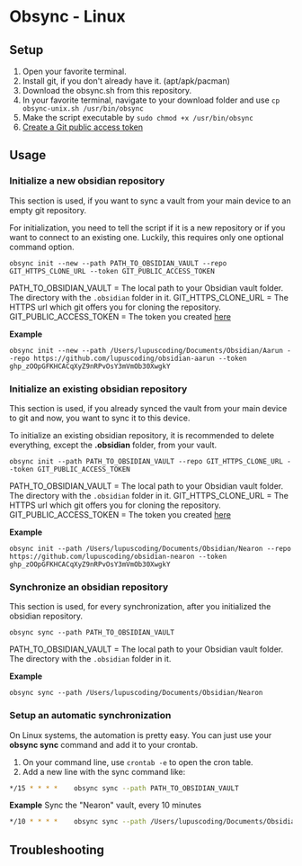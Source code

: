 # Obsync - Linux

## Setup

1. Open your favorite terminal.
2. Install git, if you don't already have it. (apt/apk/pacman)
3. Download the obsync.sh from this repository.
4. In your favorite terminal, navigate to your download folder and use `cp obsync-unix.sh /usr/bin/obsync`
5. Make the script executable by `sudo chmod +x /usr/bin/obsync`
6. [Create a Git public access token](./git_access_token.md)

## Usage

### Initialize a new obsidian repository
This section is used, if you want to sync a vault from your main device to an empty git repository. 

For initialization, you need to tell the script if it is a new repository or if you want to connect to an existing one.
Luckily, this requires only one optional command option.

```shell
obsync init --new --path PATH_TO_OBSIDIAN_VAULT --repo GIT_HTTPS_CLONE_URL --token GIT_PUBLIC_ACCESS_TOKEN
```

PATH_TO_OBSIDIAN_VAULT = The local path to your Obsidian vault folder. The directory with the `.obsidian` folder in it.
GIT_HTTPS_CLONE_URL      = The HTTPS url which git offers you for cloning the repository.
GIT_PUBLIC_ACCESS_TOKEN  = The token you created [here](./git_access_token.md)

**Example**
```shell
obsync init --new --path /Users/lupuscoding/Documents/Obsidian/Aarun --repo https://github.com/lupuscoding/obsidian-aarun --token ghp_zOOpGFKHCACqXyZ9nRPvOsY3mVmOb30XwgkY
```

### Initialize an existing obsidian repository
This section is used, if you already synced the vault from your main device to git and now, you want to sync it to this device.

To initialize an existing obsidian repository, it is recommended to delete everything, except the **.obsidian** folder, from your vault.
```shell
obsync init --path PATH_TO_OBSIDIAN_VAULT --repo GIT_HTTPS_CLONE_URL --token GIT_PUBLIC_ACCESS_TOKEN
```

PATH_TO_OBSIDIAN_VAULT = The local path to your Obsidian vault folder. The directory with the `.obsidian` folder in it.
GIT_HTTPS_CLONE_URL      = The HTTPS url which git offers you for cloning the repository.
GIT_PUBLIC_ACCESS_TOKEN  = The token you created [here](./git_access_token.md)

**Example**
```shell
obsync init --path /Users/lupuscoding/Documents/Obsidian/Nearon --repo https://github.com/lupuscoding/obsidian-nearon --token ghp_zOOpGFKHCACqXyZ9nRPvOsY3mVmOb30XwgkY
```

### Synchronize an obsidian repository
This section is used, for every synchronization, after you initialized the obsidian repository.

```shell
obsync sync --path PATH_TO_OBSIDIAN_VAULT
```

PATH_TO_OBSIDIAN_VAULT = The local path to your Obsidian vault folder. The directory with the `.obsidian` folder in it.

**Example**
```shell
obsync sync --path /Users/lupuscoding/Documents/Obsidian/Nearon
```

### Setup an automatic synchronization
On Linux systems, the automation is pretty easy. You can just use your **obsync sync** command and add it to your crontab.

1. On your command line, use `crontab -e` to open the cron table.
2. Add a new line with the sync command like:
```bash
*/15 * * * *	obsync sync --path PATH_TO_OBSIDIAN_VAULT
```

**Example** Sync the "Nearon" vault, every 10 minutes
```bash
*/10 * * * *	obsync sync --path /Users/lupuscoding/Documents/Obsidian/Nearon
```

## Troubleshooting
